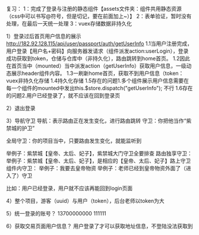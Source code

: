 复习：
1：完成了登录与注册的静态组件【assets文件夹：组件共用静态资源（css中可以书写@符号，但是切记，要在前面加上~）】
2：表单验证，暂时没有处理，在最后一天统一处理
3：vuex存储数据非持久化

1）登录过后首页用户信息的展示
http://182.92.128.115/api/user/passport/auth/getUserInfo
1.1当用户注册完成，用户登录【用户名+密码】向服务器发请求（组件派发action:userLogin），登录成功获取到token，仓储与仓库中（非持久化），路由跳转到home首页。
1.2因此在首页当中（mounted）当中派发action（getUserInfo）获取用户信息，一级动态展示header组件内容。
1.3一刷新home首页，获取不到用户信息（token：vuex非持久化存储
1.4持久化存储
1.5存在的问题1.多个组件展示用户信息需要在每一个组件的mounted中发出this.$store.dispatch("getUserInfo"); 不行
1.6存在的问题2.用户已经登录了，就不应该在回到登录页

2）退出登录

3）导航守卫
导航：表示路由正在发生变化，进行路由跳转
守卫：你把他当作“紫禁城的护卫”

全局守卫：你的项目当中，只要路由发生变化，就能监听到

举例子：紫禁城【皇帝、太后、妃子】，紫禁城大门守卫全要排查
路由独享守卫：
举例子：紫禁城【皇帝、太后、妃子】，是相应的【皇帝、太后、妃子】路上守卫
组件内守卫：
举例子：我要去皇帝物资
举例子：老师已经到皇帝物资外面了（进入了）守卫

比如：用户已经登录，用户就不应该再能回到login页面

4）整个项目，游客（uuid）与用户（token），后台老师以token为大

5）统一登录的账号？
13700000000    111111

6）获取交易页面用户信息？
用户登录了才可以获取地址信息，不登陆没法获取到